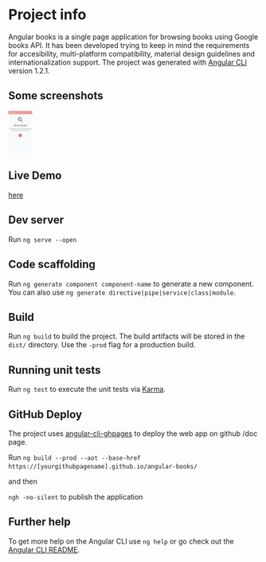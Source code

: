# Project info

Angular books is a single page application for browsing books using Google books API.
It has been developed trying to keep in mind the requirements for accesibility, multi-platform compatibility, material design guidelines and internationalization support. 
The project was generated with [Angular CLI](https://github.com/angular/angular-cli) version 1.2.1.

## Some screenshots

<img src="https://github.com/tommaso-sebastianelli/angular-books/blob/master/screenshots/screenshot_1.png" width="48">

## Live Demo

[here](https://tommaso-sebastianelli.github.io/angular-books/search)

## Dev server

Run `ng serve --open`

## Code scaffolding

Run `ng generate component component-name` to generate a new component. You can also use `ng generate directive|pipe|service|class|module`.

## Build

Run `ng build` to build the project. The build artifacts will be stored in the `dist/` directory. Use the `-prod` flag for a production build.

## Running unit tests

Run `ng test` to execute the unit tests via [Karma](https://karma-runner.github.io).

## GitHub Deploy

The project uses [angular-cli-ghpages](https://www.npmjs.com/package/angular-cli-ghpages) to deploy the web app on github /doc page.

Run `ng build --prod --aot --base-href https://[yourgithubpagename].github.io/angular-books/` 

and then

`ngh -no-silent` to publish the application


## Further help

To get more help on the Angular CLI use `ng help` or go check out the [Angular CLI README](https://github.com/angular/angular-cli/blob/master/README.md).
